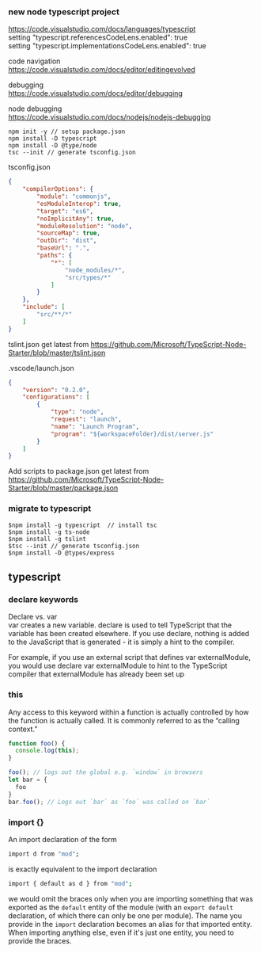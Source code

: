 
### new node typescript project
https://code.visualstudio.com/docs/languages/typescript  
setting "typescript.referencesCodeLens.enabled": true  
setting "typescript.implementationsCodeLens.enabled": true  

code navigation  
https://code.visualstudio.com/docs/editor/editingevolved  

debugging  
https://code.visualstudio.com/docs/editor/debugging  

node debugging  
https://code.visualstudio.com/docs/nodejs/nodejs-debugging  

``` shell
npm init -y // setup package.json
npm install -D typescript
npm install -D @type/node
tsc --init // generate tsconfig.json
```
tsconfig.json
``` json
{
    "compilerOptions": {
        "module": "commonjs",
        "esModuleInterop": true,
        "target": "es6",
        "noImplicitAny": true,
        "moduleResolution": "node",
        "sourceMap": true,
        "outDir": "dist",
        "baseUrl": ".",
        "paths": {
            "*": [
                "node_modules/*",
                "src/types/*"
            ]
        }
    },
    "include": [
        "src/**/*"
    ]
}
```
tslint.json
get latest from https://github.com/Microsoft/TypeScript-Node-Starter/blob/master/tslint.json

.vscode/launch.json
``` json
{
    "version": "0.2.0",
    "configurations": [        
        {
            "type": "node",
            "request": "launch",
            "name": "Launch Program",
            "program": "${workspaceFolder}/dist/server.js"
        }
    ]
}
```
Add scripts to package.json
get latest from https://github.com/Microsoft/TypeScript-Node-Starter/blob/master/package.json

### migrate to typescript
``` shell
$npm install -g typescript  // install tsc
$npm install -g ts-node
$npm install -g tslint 
$tsc --init // generate tsconfig.json
$npm install -D @types/express
```

## typescript

### declare keywords
Declare vs. var  
var creates a new variable. declare is used to tell TypeScript that the variable has been created elsewhere. If you use declare, nothing is added to the JavaScript that is generated - it is simply a hint to the compiler.  

For example, if you use an external script that defines var externalModule, you would use declare var externalModule to hint to the TypeScript compiler that externalModule has already been set up  

### this
Any access to this keyword within a function is actually controlled by how the function is actually called. It is commonly referred to as the “calling context.”  
``` typescript
function foo() {
  console.log(this);
}

foo(); // logs out the global e.g. `window` in browsers
let bar = {
  foo
}
bar.foo(); // Logs out `bar` as `foo` was called on `bar`
```

### import {}
An import declaration of the form
```sh
import d from "mod";
```
is exactly equivalent to the import declaration
```sh
import { default as d } from "mod";
```
we would omit the braces only when you are importing something that was exported as the `default` entity of the module (with an `export default` declaration, of which there can only be one per module). The name you provide in the `import` declaration becomes an alias for that imported entity.  
When importing anything else, even if it's just one entity, you need to provide the braces.

